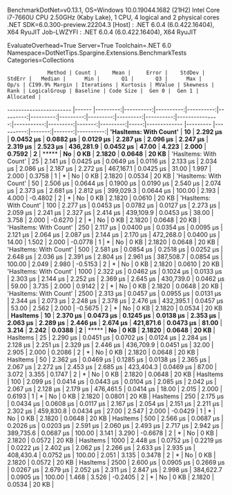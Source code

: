 
BenchmarkDotNet=v0.13.1, OS=Windows 10.0.19044.1682 (21H2)
Intel Core i7-7660U CPU 2.50GHz (Kaby Lake), 1 CPU, 4 logical and 2 physical cores
.NET SDK=6.0.300-preview.22204.3
  [Host]     : .NET 6.0.4 (6.0.422.16404), X64 RyuJIT
  Job-LWZYFI : .NET 6.0.4 (6.0.422.16404), X64 RyuJIT

EvaluateOverhead=True  Server=True  Toolchain=.NET 6.0  
Namespace=DotNetTips.Spargine.Extensions.BenchmarkTests  Categories=Collections  

                 Method | Count |     Mean |     Error |    StdDev |    StdErr |   Median |      Min |       Q1 |       Q3 |      Max |      Op/s | CI99.9% Margin | Iterations | Kurtosis | MValue | Skewness | Rank | LogicalGroup | Baseline | Code Size |  Gen 0 |  Gen 1 | Allocated |
----------------------- |------ |---------:|----------:|----------:|----------:|---------:|---------:|---------:|---------:|---------:|----------:|---------------:|-----------:|---------:|-------:|---------:|-----:|------------- |--------- |----------:|-------:|-------:|----------:|
 **'HasItems: With Count'** |    **10** | **2.292 μs** | **0.0452 μs** | **0.0882 μs** | **0.0129 μs** | **2.287 μs** | **2.096 μs** | **2.247 μs** | **2.319 μs** | **2.523 μs** | **436,281.9** |      **0.0452 μs** |      **47.00** |    **4.223** |  **2.000** |   **0.7592** |    **2** |            ***** |       **No** |      **0 KB** | **2.1820** | **0.0648** |     **20 KB** |
 'HasItems: With Count' |    25 | 2.141 μs | 0.0425 μs | 0.0649 μs | 0.0116 μs | 2.133 μs | 2.034 μs | 2.086 μs | 2.187 μs | 2.272 μs | 467,167.1 |      0.0425 μs |      31.00 |    1.997 |  2.000 |   0.3758 |    1 |            * |       No |      0 KB | 2.1820 | 0.0534 |     20 KB |
 'HasItems: With Count' |    50 | 2.506 μs | 0.0644 μs | 0.1900 μs | 0.0190 μs | 2.540 μs | 2.074 μs | 2.373 μs | 2.681 μs | 2.812 μs | 399,029.3 |      0.0644 μs |     100.00 |    2.193 |  4.000 |  -0.4802 |    2 |            * |       No |      0 KB | 2.1820 | 0.0610 |     20 KB |
 'HasItems: With Count' |   100 | 2.277 μs | 0.0453 μs | 0.0782 μs | 0.0127 μs | 2.273 μs | 2.059 μs | 2.241 μs | 2.327 μs | 2.414 μs | 439,109.9 |      0.0453 μs |      38.00 |    3.758 |  2.000 |  -0.6270 |    2 |            * |       No |      0 KB | 2.1820 | 0.0648 |     20 KB |
 'HasItems: With Count' |   250 | 2.117 μs | 0.0400 μs | 0.0354 μs | 0.0095 μs | 2.121 μs | 2.064 μs | 2.087 μs | 2.144 μs | 2.170 μs | 472,268.0 |      0.0400 μs |      14.00 |    1.502 |  2.000 |  -0.0778 |    1 |            * |       No |      0 KB | 2.1820 | 0.0648 |     20 KB |
 'HasItems: With Count' |   500 | 2.581 μs | 0.0854 μs | 0.2518 μs | 0.0252 μs | 2.648 μs | 2.036 μs | 2.391 μs | 2.804 μs | 2.961 μs | 387,508.7 |      0.0854 μs |     100.00 |    2.049 |  2.980 |  -0.5153 |    2 |            * |       No |      0 KB | 2.1820 | 0.0610 |     20 KB |
 'HasItems: With Count' |  1000 | 2.322 μs | 0.0462 μs | 0.1024 μs | 0.0133 μs | 2.303 μs | 2.144 μs | 2.252 μs | 2.369 μs | 2.645 μs | 430,739.0 |      0.0462 μs |      59.00 |    3.735 |  2.000 |   0.9142 |    2 |            * |       No |      0 KB | 2.1820 | 0.0648 |     20 KB |
 'HasItems: With Count' |  2500 | 2.313 μs | 0.0457 μs | 0.0955 μs | 0.0131 μs | 2.344 μs | 2.073 μs | 2.248 μs | 2.378 μs | 2.476 μs | 432,395.1 |      0.0457 μs |      53.00 |    2.562 |  2.000 |  -0.5675 |    2 |            * |       No |      0 KB | 2.1820 | 0.0534 |     20 KB |
               **HasItems** |    **10** | **2.370 μs** | **0.0473 μs** | **0.1245 μs** | **0.0138 μs** | **2.353 μs** | **2.063 μs** | **2.289 μs** | **2.446 μs** | **2.674 μs** | **421,871.6** |      **0.0473 μs** |      **81.00** |    **3.214** |  **2.242** |   **0.0388** |    **2** |            ***** |       **No** |      **0 KB** | **2.1820** | **0.0648** |     **20 KB** |
               HasItems |    25 | 2.290 μs | 0.0451 μs | 0.0702 μs | 0.0124 μs | 2.284 μs | 2.128 μs | 2.251 μs | 2.329 μs | 2.446 μs | 436,709.9 |      0.0451 μs |      32.00 |    2.905 |  2.000 |   0.2086 |    2 |            * |       No |      0 KB | 2.1820 | 0.0648 |     20 KB |
               HasItems |    50 | 2.362 μs | 0.0469 μs | 0.1285 μs | 0.0138 μs | 2.365 μs | 2.067 μs | 2.272 μs | 2.453 μs | 2.685 μs | 423,404.3 |      0.0469 μs |      87.00 |    3.072 |  3.355 |   0.1747 |    2 |            * |       No |      0 KB | 2.1820 | 0.0648 |     20 KB |
               HasItems |   100 | 2.099 μs | 0.0414 μs | 0.0443 μs | 0.0104 μs | 2.085 μs | 2.042 μs | 2.067 μs | 2.128 μs | 2.179 μs | 476,461.5 |      0.0414 μs |      18.00 |    2.015 |  2.000 |   0.6193 |    1 |            * |       No |      0 KB | 2.1820 | 0.0801 |     20 KB |
               HasItems |   250 | 2.175 μs | 0.0434 μs | 0.0608 μs | 0.0117 μs | 2.167 μs | 2.054 μs | 2.151 μs | 2.211 μs | 2.302 μs | 459,830.8 |      0.0434 μs |      27.00 |    2.547 |  2.000 |  -0.0429 |    1 |            * |       No |      0 KB | 2.1820 | 0.0648 |     20 KB |
               HasItems |   500 | 2.566 μs | 0.0687 μs | 0.2026 μs | 0.0203 μs | 2.591 μs | 2.060 μs | 2.493 μs | 2.717 μs | 2.942 μs | 389,735.6 |      0.0687 μs |     100.00 |    3.141 |  3.290 |  -0.6678 |    2 |            * |       No |      0 KB | 2.1820 | 0.0572 |     20 KB |
               HasItems |  1000 | 2.448 μs | 0.0752 μs | 0.2219 μs | 0.0222 μs | 2.402 μs | 2.062 μs | 2.266 μs | 2.633 μs | 2.935 μs | 408,430.4 |      0.0752 μs |     100.00 |    2.051 |  3.135 |   0.3478 |    2 |            * |       No |      0 KB | 2.1820 | 0.0572 |     20 KB |
               HasItems |  2500 | 2.600 μs | 0.0905 μs | 0.2669 μs | 0.0267 μs | 2.679 μs | 2.052 μs | 2.311 μs | 2.847 μs | 2.998 μs | 384,622.7 |      0.0905 μs |     100.00 |    1.468 |  3.526 |  -0.2405 |    2 |            * |       No |      0 KB | 2.1820 | 0.0534 |     20 KB |
